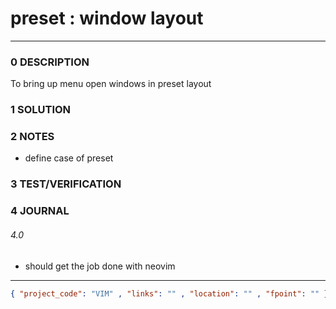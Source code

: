 # preset : window layout
--------------------------------
### 0 DESCRIPTION

To bring up menu open windows in preset layout

### 1 SOLUTION


### 2 NOTES

- define case of preset

### 3 TEST/VERIFICATION


### 4 JOURNAL

###### 4.0

- should get the job done with neovim


--------------------------------
```json
{ "project_code": "VIM" , "links": "" , "location": "" , "fpoint": "" }
```
